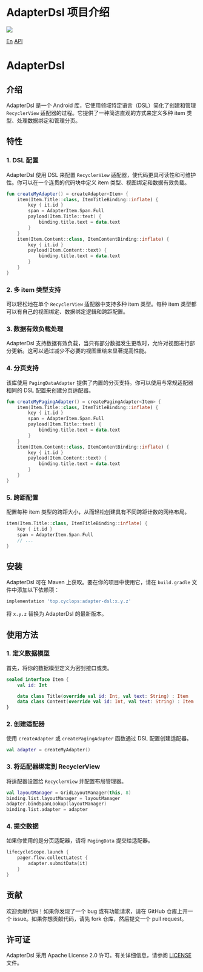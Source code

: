 # AdapterDsl 项目介绍

[![](https://img.shields.io/badge/adapter--dsl-1.0.0-blueviolet?logo=android)](https://github.com/cyclops-top/hilt-plus)

[En](README.md) [API](https://adapter.cyclops.top/)

# AdapterDsl

## 介绍

AdapterDsl 是一个 Android 库，它使用领域特定语言（DSL）简化了创建和管理 `RecyclerView`
适配器的过程。它提供了一种简洁直观的方式来定义多种 item 类型、处理数据绑定和管理分页。

## 特性

### 1. DSL 配置

AdapterDsl 使用 DSL 来配置 `RecyclerView` 适配器，使代码更具可读性和可维护性。你可以在一个连贯的代码块中定义
item 类型、视图绑定和数据有效负载。

```kotlin
fun createMyAdapter() = createAdapter<Item> {
    item(Item.Title::class, ItemTitleBinding::inflate) {
        key { it.id }
        span = AdapterItem.Span.Full
        payload(Item.Title::text) {
            binding.title.text = data.text
        }
    }
    item(Item.Content::class, ItemContentBinding::inflate) {
        key { it.id }
        payload(Item.Content::text) {
            binding.title.text = data.text
        }
    }
}
```

### 2. 多 item 类型支持

可以轻松地在单个 `RecyclerView` 适配器中支持多种 item 类型。每种 item 类型都可以有自己的视图绑定、数据绑定逻辑和跨距配置。

### 3. 数据有效负载处理

AdapterDsl 支持数据有效负载，当只有部分数据发生更改时，允许对视图进行部分更新。这可以通过减少不必要的视图重绘来显著提高性能。

### 4. 分页支持

该库使用 `PagingDataAdapter` 提供了内置的分页支持。你可以使用与常规适配器相同的 DSL 配置来创建分页适配器。

```kotlin
fun createMyPagingAdapter() = createPagingAdapter<Item> {
    item(Item.Title::class, ItemTitleBinding::inflate) {
        key { it.id }
        span = AdapterItem.Span.Full
        payload(Item.Title::text) {
            binding.title.text = data.text
        }
    }
    item(Item.Content::class, ItemContentBinding::inflate) {
        key { it.id }
        payload(Item.Content::text) {
            binding.title.text = data.text
        }
    }
}
```

### 5. 跨距配置

配置每种 item 类型的跨距大小，从而轻松创建具有不同跨距计数的网格布局。

```kotlin
item(Item.Title::class, ItemTitleBinding::inflate) {
    key { it.id }
    span = AdapterItem.Span.Full
    // ...
}
```

## 安装

AdapterDsl 可在 Maven 上获取。要在你的项目中使用它，请在 `build.gradle` 文件中添加以下依赖项：

```groovy
implementation 'top.cyclops:adapter-dsl:x.y.z'
```

将 `x.y.z` 替换为 AdapterDsl 的最新版本。

## 使用方法

### 1. 定义数据模型

首先，将你的数据模型定义为密封接口或类。

```kotlin
sealed interface Item {
    val id: Int

    data class Title(override val id: Int, val text: String) : Item
    data class Content(override val id: Int, val text: String) : Item
}
```

### 2. 创建适配器

使用 `createAdapter` 或 `createPagingAdapter` 函数通过 DSL 配置创建适配器。

```kotlin
val adapter = createMyAdapter()
```

### 3. 将适配器绑定到 RecyclerView

将适配器设置给 `RecyclerView` 并配置布局管理器。

```kotlin
val layoutManager = GridLayoutManager(this, 8)
binding.list.layoutManager = layoutManager
adapter.bindSpanLookup(layoutManager)
binding.list.adapter = adapter
```

### 4. 提交数据

如果你使用的是分页适配器，请将 `PagingData` 提交给适配器。

```kotlin
lifecycleScope.launch {
    pager.flow.collectLatest {
        adapter.submitData(it)
    }
}
```

## 贡献

欢迎贡献代码！如果你发现了一个 bug 或有功能请求，请在 GitHub 仓库上开一个 issue。如果你想贡献代码，请先
fork 仓库，然后提交一个 pull request。

## 许可证

AdapterDsl 采用 Apache License 2.0 许可。有关详细信息，请参阅 [LICENSE](LICENSE) 文件。 
